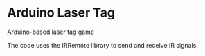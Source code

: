 # Arduino Laser Tag
Arduino-based laser tag game

The code uses the IRRemote library to send and receive IR signals.
